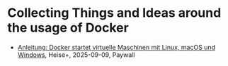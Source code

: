 # Collecting Things and Ideas around the usage of Docker

- [Anleitung: Docker startet virtuelle Maschinen mit Linux, macOS und Windows](https://www.heise.de/ratgeber/Anleitung-Docker-startet-virtuelle-Maschinen-mit-Linux-macOS-und-Windows-10560140.html), Heise+, 2025-09-09, Paywall
